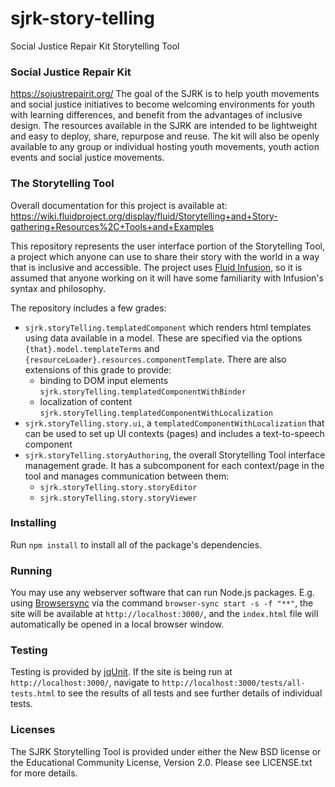# sjrk-story-telling
Social Justice Repair Kit Storytelling Tool

### Social Justice Repair Kit
https://sojustrepairit.org/
The goal of the SJRK is to help youth movements and social justice initiatives to become welcoming environments for youth with learning differences, and benefit from the advantages of inclusive design. The resources available in the SJRK are intended to be lightweight and easy to deploy, share, repurpose and reuse. The kit will also be openly available to any group or individual hosting youth movements, youth action events and social justice movements.

### The Storytelling Tool
Overall documentation for this project is available at:
https://wiki.fluidproject.org/display/fluid/Storytelling+and+Story-gathering+Resources%2C+Tools+and+Examples

This repository represents the user interface portion of the Storytelling Tool, a project which anyone can use to share their story with the world in a way that is inclusive and accessible. The project uses [Fluid Infusion](https://fluidproject.org/infusion.html), so it is assumed that anyone working on it will have some familiarity with Infusion's syntax and philosophy.

The repository includes a few grades:
- `sjrk.storyTelling.templatedComponent` which renders html templates using data available in a model. These are specified via the options `{that}.model.templateTerms` and `{resourceLoader}.resources.componentTemplate`. There are also extensions of this grade to provide:
  - binding to DOM input elements `sjrk.storyTelling.templatedComponentWithBinder`
  - localization of content `sjrk.storyTelling.templatedComponentWithLocalization`
- `sjrk.storyTelling.story.ui`, a `templatedComponentWithLocalization` that can be used to set up UI contexts (pages) and includes a text-to-speech component
- `sjrk.storyTelling.storyAuthoring`, the overall Storytelling Tool interface management grade. It has a subcomponent for each context/page in the tool and manages communication between them:
  - `sjrk.storyTelling.story.storyEditor`
  - `sjrk.storyTelling.story.storyViewer`

### Installing
Run `npm install` to install all of the package's dependencies.

### Running
You may use any webserver software that can run Node.js packages. E.g. using [Browsersync](https://www.browsersync.io/) via the command `browser-sync start -s -f "**"`, the site will be available at `http://localhost:3000/`, and the `index.html` file will automatically be opened in a local browser window.

### Testing
Testing is provided by [jqUnit](https://docs.fluidproject.org/infusion/development/jqUnit.html). If the site is being run at `http://localhost:3000/`, navigate to `http://localhost:3000/tests/all-tests.html` to see the results of all tests and see further details of individual tests.

### Licenses
The SJRK Storytelling Tool is provided under either the New BSD license or the Educational Community License, Version 2.0. Please see LICENSE.txt for more details.
